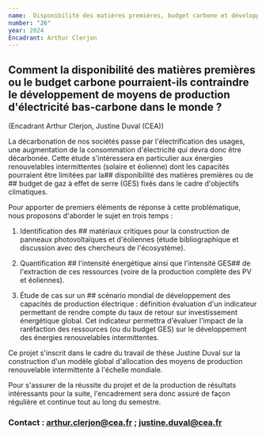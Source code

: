 ```yaml
---
name:  Disponibilité des matières premières, budget carbone et développement de la production d'électricité dans le monde
number: "26"
year: 2024
Encadrant: Arthur Clerjon
---
```

## Comment la disponibilité des matières premières ou le budget carbone pourraient-ils contraindre le développement de moyens de production d'électricité bas-carbone dans le monde ?

(Encadrant Arthur Clerjon, Justine Duval (CEA))


La décarbonation de nos sociétés passe par l'électrification des usages,
une augmentation de la consommation d\'électricité qui devra donc être
décarbonée. Cette étude s'intéressera en particulier aux énergies
renouvelables intermittentes (solaire et éolienne) dont les capacités
pourraient être limitées par la##  disponibilité des matières premières
ou de ## budget de gaz à effet de serre (GES) fixés dans le cadre
d'objectifs climatiques.

Pour apporter de premiers éléments de réponse à cette problématique,
nous proposons d'aborder le sujet en trois temps :

1.  Identification des ## matériaux critiques pour la construction de
    panneaux photovoltaïques et d'éoliennes (étude bibliographique et
    discussion avec des chercheurs de l'écosystème).

2.  Quantification ## l'intensité énergétique ainsi que l'intensité
    GES##  de l'extraction de ces ressources (voire de la production
    complète des PV et éoliennes).

3.  Étude de cas sur un ## scénario mondial de développement des
    capacités de production électrique : définition évaluation d'un
    indicateur permettant de rendre compte du taux de retour sur
    investissement énergétique global. Cet indicateur permettra
    d'évaluer l'impact de la raréfaction des ressources (ou du budget
    GES) sur le développement des énergies renouvelables intermittentes.

Ce projet s'inscrit dans le cadre du travail de thèse Justine Duval sur
la construction d'un modèle global d'allocation des moyens de production
renouvelable intermittente à l'échelle mondiale.

Pour s'assurer de la réussite du projet et de la production de résultats
intéressants pour la suite, l'encadrement sera donc assuré de façon
régulière et continue tout au long du semestre.

### Contact : arthur.clerjon@cea.fr ; justine.duval@cea.fr
